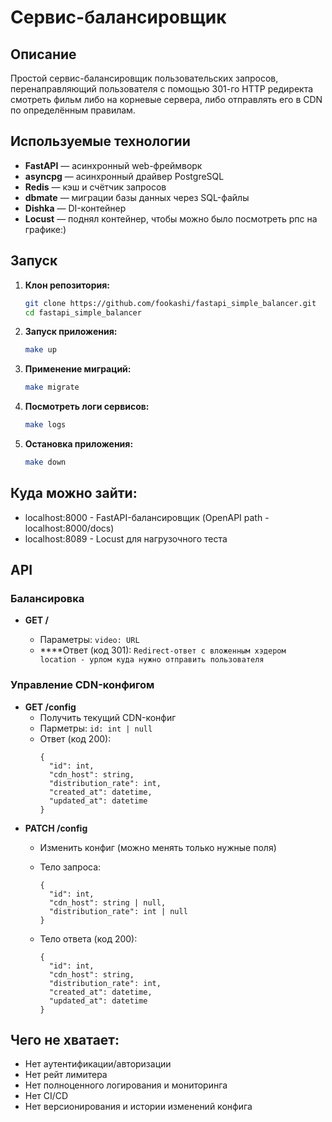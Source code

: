 # Сервис-балансировщик

## Описание

Простой сервис-балансировщик пользовательских
запросов, перенаправляющий пользователя с помощью 301-го HTTP
редиректа смотреть фильм либо на корневые сервера, либо отправлять его в CDN по
определённым правилам.

## Используемые технологии

- **FastAPI** — асинхронный web-фреймворк
- **asyncpg** — асинхронный драйвер PostgreSQL
- **Redis** — кэш и счётчик запросов
- **dbmate** — миграции базы данных через SQL-файлы
- **Dishka** — DI-контейнер
- **Locust** — поднял контейнер, чтобы можно было посмотреть рпс на графике:)

## Запуск

1. **Клон репозитория:**

   ```sh
   git clone https://github.com/fookashi/fastapi_simple_balancer.git
   cd fastapi_simple_balancer
   ```
2. **Запуск приложения:**

   ```sh
   make up
   ```
3. **Применение миграций:**

   ```sh
   make migrate
   ```
4. **Посмотреть логи сервисов:**

   ```sh
   make logs
   ```
5. **Остановка приложения:**

   ```sh
   make down
   ```

## Куда можно зайти:

- localhost:8000 - FastAPI-балансировщик (OpenAPI path - localhost:8000/docs)
- localhost:8089 - Locust для нагрузочного теста

## API

### Балансировка

- **GET /**

  - Параметры: `video: URL`
  - ****Ответ (код 301): `Redirect-ответ с вложенным хэдером location - урлом куда нужно отправить пользователя`

### Управление CDN-конфигом

- **GET /config**
  - Получить текущий CDN-конфиг
  - Парметры: `id: int | null`
  - Ответ (код 200):
    ```json{
    {
      "id": int,
      "cdn_host": string,
      "distribution_rate": int,
      "created_at": datetime,
      "updated_at": datetime
    }
    ```
- **PATCH /config**
  - Изменить конфиг (можно менять только нужные поля)
  - Тело запроса:

    ```
    {
      "id": int,
      "cdn_host": string | null,
      "distribution_rate": int | null
    }
    ```
  - Тело ответа (код 200):

    ```json{
    {
      "id": int,
      "cdn_host": string,
      "distribution_rate": int,
      "created_at": datetime,
      "updated_at": datetime
    }
    ```

## Чего не хватает:

- Нет аутентификации/авторизации
- Нет рейт лимитера
- Нет полноценного логирования и мониторинга
- Нет CI/CD
- Нет версионирования и истории изменений конфига
